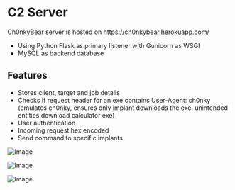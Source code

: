 # C2 Server

Ch0nkyBear server is hosted on https://ch0nkybear.herokuapp.com/

- Using Python Flask as primary listener with Gunicorn as WSGI
- MySQL as backend database

## Features

- Stores client, target and job details
- Checks if request header for an exe contains User-Agent: ch0nky (emulates ch0nky, ensures only implant downloads the exe, unintended entities download calculator exe)
- User authentication
- Incoming request hex encoded
- Send command to specific implants

![Image](control_panel.png)

![Image](implant_details.png)

![Image](implant_details2.png)